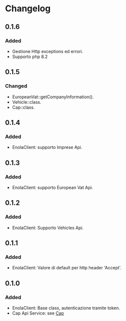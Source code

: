 # Changelog

## 0.1.6

### Added
- Gestione Http exceptions ed errori.
- Supporto php 8.2


## 0.1.5

### Changed
- EuropeanVat::getCompanyInformation().
- Vehicle::class.
- Cap::class.


## 0.1.4

### Added
- EnolaClient: supporto Imprese Api.


## 0.1.3

### Added
- EnolaClient: supporto European Vat Api.


## 0.1.2

### Added
- EnolaClient: Supporto Vehicles Api.


## 0.1.1

### Added
- EnolaClient: Valore di default per http header 'Accept'.


## 0.1.0

### Added
- EnolaClient: Base class, autenticazione tramite token.
- Cap Api Service: see [Cap](https://developers.openapi.it/categories/ecommerce/cap)
